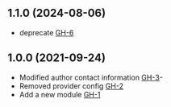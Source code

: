 ## 1.1.0 (2024-08-06)

- deprecate [GH-6](https://github.com/alibabacloud-automation/terraform-alicloud-influxdb/pull/6)

## 1.0.0 (2021-09-24)

- Modified author contact information [GH-3](https://github.com/terraform-alicloud-modules/terraform-alicloud-influxdb/pull/3)-
- Removed provider config [GH-2](https://github.com/terraform-alicloud-modules/terraform-alicloud-influxdb/pull/2)
- Add a new module [GH-1](https://github.com/terraform-alicloud-modules/terraform-alicloud-influxdb/pull/3)

